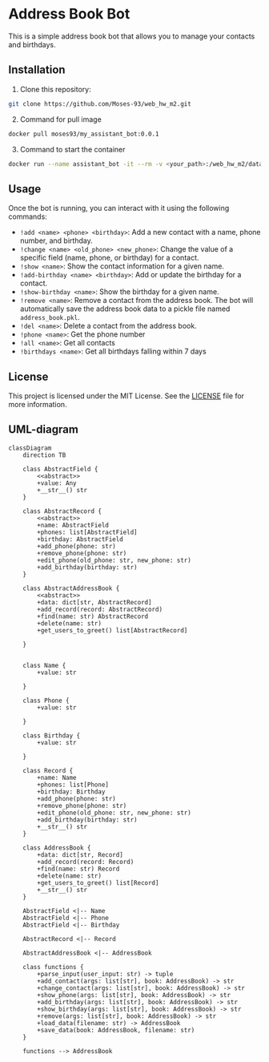 # Address Book Bot

This is a simple address book bot that allows you to manage your contacts and birthdays.

## Installation

1. Clone this repository:

```bash
git clone https://github.com/Moses-93/web_hw_m2.git
```


2. Command for pull image

```bash
docker pull moses93/my_assistant_bot:0.0.1
```

3. Command to start the container
```bash
docker run --name assistant_bot -it --rm -v <your_path>:/web_hw_m2/data moses93/my_assistant_bot:0.0.1
```

## Usage

Once the bot is running, you can interact with it using the following commands:

- `!add <name> <phone> <birthday>`: Add a new contact with a name, phone number, and birthday.
- `!change <name> <old_phone> <new_phone>`: Change the value of a specific field (name, phone, or birthday) for a contact.
- `!show <name>`: Show the contact information for a given name.
- `!add-birthday <name> <birthday>`: Add or update the birthday for a contact.
- `!show-birthday <name>`: Show the birthday for a given name.
- `!remove <name>`: Remove a contact from the address book.
The bot will automatically save the address book data to a pickle file named `address_book.pkl`.
- `!del <name>`: Delete a contact from the address book.
- `!phone <name>`: Get the phone number
- `!all <name>`: Get all contacts
- `!birthdays <name>`: Get all birthdays falling within 7 days

## License

This project is licensed under the MIT License. See the [LICENSE](LICENSE) file for more information.


## UML-diagram

```mermaid
classDiagram
    direction TB

    class AbstractField {
        <<abstract>>
        +value: Any
        +__str__() str
    }

    class AbstractRecord {
        <<abstract>>
        +name: AbstractField
        +phones: list[AbstractField]
        +birthday: AbstractField
        +add_phone(phone: str)
        +remove_phone(phone: str)
        +edit_phone(old_phone: str, new_phone: str)
        +add_birthday(birthday: str)
    }

    class AbstractAddressBook {
        <<abstract>>
        +data: dict[str, AbstractRecord]
        +add_record(record: AbstractRecord)
        +find(name: str) AbstractRecord
        +delete(name: str)
        +get_users_to_greet() list[AbstractRecord]
        
    }


    class Name {
        +value: str
        
    }

    class Phone {
        +value: str
        
    }

    class Birthday {
        +value: str
        
    }

    class Record {
        +name: Name
        +phones: list[Phone]
        +birthday: Birthday
        +add_phone(phone: str)
        +remove_phone(phone: str)
        +edit_phone(old_phone: str, new_phone: str)
        +add_birthday(birthday: str)
        +__str__() str
    }

    class AddressBook {
        +data: dict[str, Record]
        +add_record(record: Record)
        +find(name: str) Record
        +delete(name: str)
        +get_users_to_greet() list[Record]
        +__str__() str
    }

    AbstractField <|-- Name
    AbstractField <|-- Phone
    AbstractField <|-- Birthday

    AbstractRecord <|-- Record

    AbstractAddressBook <|-- AddressBook

    class functions {
        +parse_input(user_input: str) -> tuple
        +add_contact(args: list[str], book: AddressBook) -> str
        +change_contact(args: list[str], book: AddressBook) -> str
        +show_phone(args: list[str], book: AddressBook) -> str
        +add_birthday(args: list[str], book: AddressBook) -> str
        +show_birthday(args: list[str], book: AddressBook) -> str
        +remove(args: list[str], book: AddressBook) -> str
        +load_data(filename: str) -> AddressBook
        +save_data(book: AddressBook, filename: str)
    }

    functions --> AddressBook
